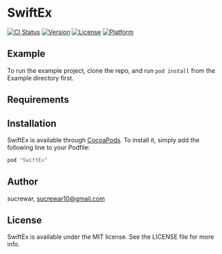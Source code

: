 # SwiftEx

[![CI Status](http://img.shields.io/travis/sucrewar/SwiftEx.svg?style=flat)](https://travis-ci.org/sucrewar/SwiftEx)
[![Version](https://img.shields.io/cocoapods/v/SwiftEx.svg?style=flat)](http://cocoapods.org/pods/SwiftEx)
[![License](https://img.shields.io/cocoapods/l/SwiftEx.svg?style=flat)](http://cocoapods.org/pods/SwiftEx)
[![Platform](https://img.shields.io/cocoapods/p/SwiftEx.svg?style=flat)](http://cocoapods.org/pods/SwiftEx)

## Example

To run the example project, clone the repo, and run `pod install` from the Example directory first.

## Requirements

## Installation

SwiftEx is available through [CocoaPods](http://cocoapods.org). To install
it, simply add the following line to your Podfile:

```ruby
pod "SwiftEx"
```

## Author

sucrewar, sucrewar10@gmail.com

## License

SwiftEx is available under the MIT license. See the LICENSE file for more info.
